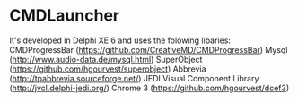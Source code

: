 # CMDLauncher

It's developed in Delphi XE 6 and uses the folowing libaries:
CMDProgressBar (https://github.com/CreativeMD/CMDProgressBar)
Mysql (http://www.audio-data.de/mysql.html)
SuperObject (https://github.com/hgourvest/superobject)
Abbrevia (http://tpabbrevia.sourceforge.net/)
JEDI Visual Component Library (http://jvcl.delphi-jedi.org/)
Chrome 3 (https://github.com/hgourvest/dcef3)

